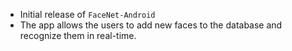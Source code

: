 - Initial release of `FaceNet-Android`
- The app allows the users to add new faces to the database and recognize them in real-time.